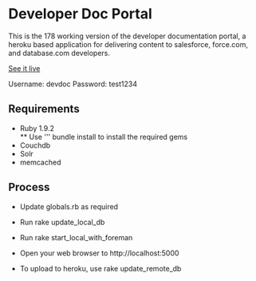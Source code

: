 Developer Doc Portal
=============

This is the 178 working version of the developer documentation
portal, a heroku based application for delivering content to
salesforce, force.com, and database.com developers.

[See it live](http://devdocportal-178.herokuapp.com/dbcom/en-us/dbcom_index.htm) 

Username: devdoc
Password: test1234

Requirements
------------

* Ruby 1.9.2   
    ** Use 
	''' bundle install
	to install the required gems
* Couchdb
* Solr
* memcached

Process
------
* Update globals.rb as required
* Run rake update\_local\_db
* Run rake start\_local\_with\_foreman
* Open your web browser to http://localhost:5000

* To upload to heroku, use rake update\_remote\_db
